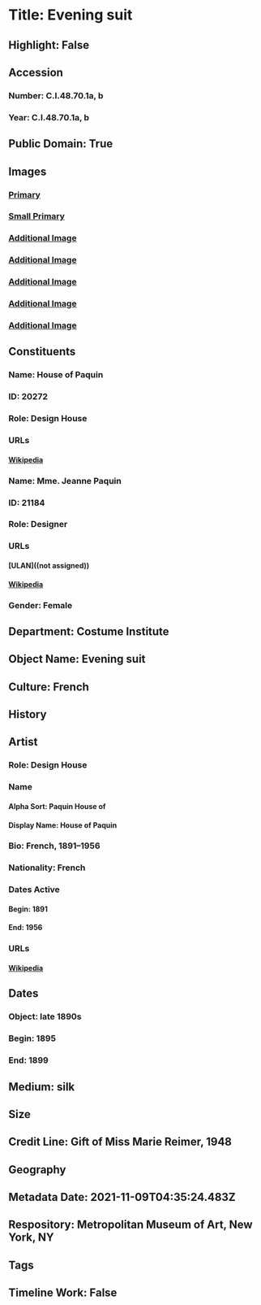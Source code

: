 # Title: Evening suit
## Highlight: False
## Accession
### Number: C.I.48.70.1a, b
### Year: C.I.48.70.1a, b
## Public Domain: True
## Images
### [Primary](https://images.metmuseum.org/CRDImages/ci/original/C.I.48.70.1ab_F.jpg)
### [Small Primary](https://images.metmuseum.org/CRDImages/ci/web-large/C.I.48.70.1ab_F.jpg)
### [Additional Image](https://images.metmuseum.org/CRDImages/ci/original/C.I.48.70.1ab_S.jpg)
### [Additional Image](https://images.metmuseum.org/CRDImages/ci/original/C.I.48.70.1ab_TQL.jpg)
### [Additional Image](https://images.metmuseum.org/CRDImages/ci/original/C.I.48.70.1ab_B.jpg)
### [Additional Image](https://images.metmuseum.org/CRDImages/ci/original/C.I.48.70.1b_d.jpg)
### [Additional Image](https://images.metmuseum.org/CRDImages/ci/original/C.I.48.70.1a_label.jpg)
## Constituents
### Name: House of Paquin
### ID: 20272
### Role: Design House
### URLs
#### [Wikipedia](https://www.wikidata.org/wiki/Q18088949)
### Name: Mme. Jeanne Paquin
### ID: 21184
### Role: Designer
### URLs
#### [ULAN]((not assigned))
#### [Wikipedia](https://www.wikidata.org/wiki/Q442714)
### Gender: Female
## Department: Costume Institute
## Object Name: Evening suit
## Culture: French
## History
## Artist
### Role: Design House
### Name
#### Alpha Sort: Paquin House of
#### Display Name: House of Paquin
### Bio: French, 1891–1956
### Nationality: French
### Dates Active
#### Begin: 1891
#### End: 1956
### URLs
#### [Wikipedia](https://www.wikidata.org/wiki/Q18088949)
## Dates
### Object: late 1890s
### Begin: 1895
### End: 1899
## Medium: silk
## Size
## Credit Line: Gift of Miss Marie Reimer, 1948
## Geography
## Metadata Date: 2021-11-09T04:35:24.483Z
## Respository: Metropolitan Museum of Art, New York, NY
## Tags
## Timeline Work: False